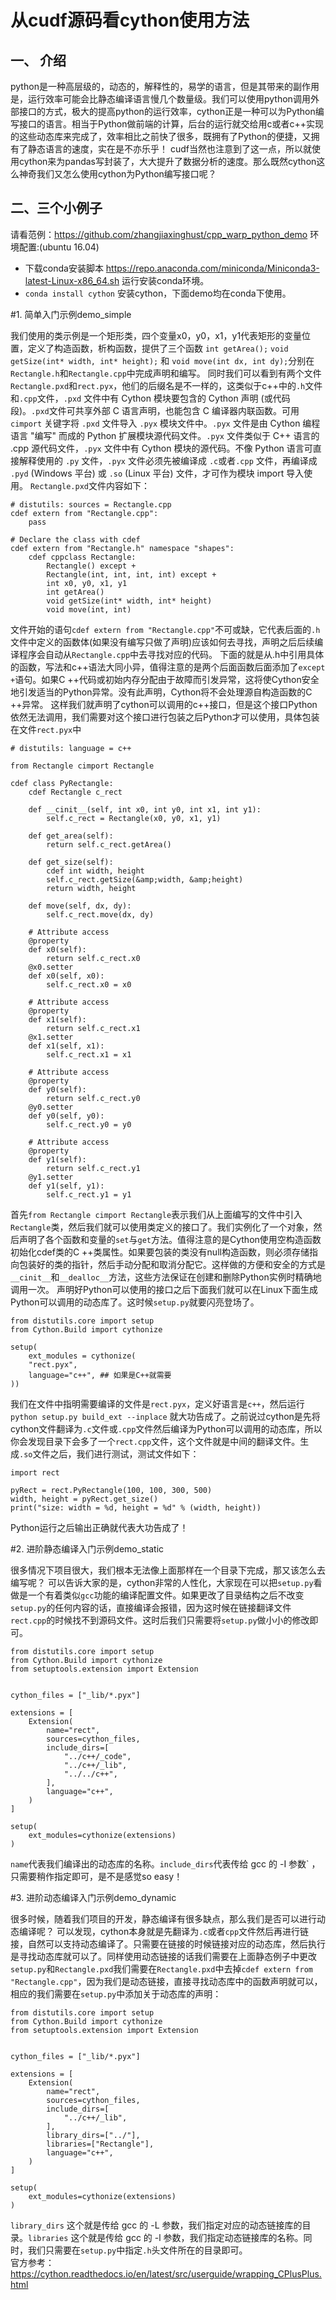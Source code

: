 从cudf源码看cython使用方法
========================
一、 介绍
----------
python是一种高层级的，动态的，解释性的，易学的语言，但是其带来的副作用是，运行效率可能会比静态编译语言慢几个数量级。我们可以使用python调用外部接口的方式，极大的提高python的运行效率，cython正是一种可以为Python编写接口的语言。相当于Python做前端的计算，后台的运行就交给用c或者c++实现的这些动态库来完成了，效率相比之前快了很多，既拥有了Python的便捷，又拥有了静态语言的速度，实在是不亦乐乎！
cudf当然也注意到了这一点，所以就使用cython来为pandas写封装了，大大提升了数据分析的速度。那么既然cython这么神奇我们又怎么使用cython为Python编写接口呢？  

二、三个小例子
------------
请看范例：https://github.com/zhangjiaxinghust/cpp_warp_python_demo
环境配置:(ubuntu 16.04)
* 下载conda安装脚本 https://repo.anaconda.com/miniconda/Miniconda3-latest-Linux-x86_64.sh 运行安装conda环境。
*  `conda install cython` 安装cython，下面demo均在conda下使用。  

#1. 简单入门示例demo_simple  

我们使用的类示例是一个矩形类，四个变量x0，y0，x1，y1代表矩形的变量位置，定义了构造函数，析构函数，提供了三个函数 `int getArea();`  `void getSize(int* width, int* height);` 和 `void move(int dx, int dy);`分别在 `Rectangle.h`和`Rectangle.cpp`中完成声明和编写。
同时我们可以看到有两个文件`Rectangle.pxd`和`rect.pyx`，他们的后缀名是不一样的，这类似于c++中的`.h`文件和`.cpp`文件，`.pxd` 文件中有 Cython 模块要包含的 Cython 声明 (或代码段)。`.pxd`文件可共享外部 C 语言声明，也能包含 C 编译器内联函数。可用 `cimport` 关键字将 `.pxd` 文件导入 `.pyx` 模块文件中。`.pyx` 文件是由 Cython 编程语言 "编写" 而成的 Python 扩展模块源代码文件。`.pyx` 文件类似于 C++ 语言的 .cpp 源代码文件，`.pyx` 文件中有 Cython 模块的源代码。不像 Python 语言可直接解释使用的 `.py` 文件，`.pyx` 文件必须先被编译成 `.c`或者`.cpp` 文件，再编译成 `.pyd` (Windows 平台) 或 `.so` (Linux 平台) 文件，才可作为模块 import 导入使用。
`Rectangle.pxd`文件内容如下：

```
# distutils: sources = Rectangle.cpp
cdef extern from "Rectangle.cpp":
    pass

# Declare the class with cdef
cdef extern from "Rectangle.h" namespace "shapes":
    cdef cppclass Rectangle:
        Rectangle() except +
        Rectangle(int, int, int, int) except +
        int x0, y0, x1, y1
        int getArea()
        void getSize(int* width, int* height)
        void move(int, int)
```
文件开始的语句`cdef extern from "Rectangle.cpp"`不可或缺，它代表后面的`.h`文件中定义的函数体(如果没有编写只做了声明)应该如何去寻找，声明之后后续编译程序会自动从`Rectangle.cpp`中去寻找对应的代码。
下面的就是从.h中引用具体的函数，写法和c++语法大同小异，值得注意的是两个后面函数后面添加了`except +`语句。如果C ++代码或初始内存分配由于故障而引发异常，这将使Cython安全地引发适当的Python异常。没有此声明，Cython将不会处理源自构造函数的C ++异常。
这样我们就声明了cython可以调用的c++接口，但是这个接口Python依然无法调用，我们需要对这个接口进行包装之后Python才可以使用，具体包装在文件`rect.pyx`中

```
# distutils: language = c++

from Rectangle cimport Rectangle

cdef class PyRectangle:
    cdef Rectangle c_rect

    def __cinit__(self, int x0, int y0, int x1, int y1):
        self.c_rect = Rectangle(x0, y0, x1, y1)

    def get_area(self):
        return self.c_rect.getArea()

    def get_size(self):
        cdef int width, height
        self.c_rect.getSize(&amp;width, &amp;height)
        return width, height

    def move(self, dx, dy):
        self.c_rect.move(dx, dy)

    # Attribute access
    @property
    def x0(self):
        return self.c_rect.x0
    @x0.setter
    def x0(self, x0):
        self.c_rect.x0 = x0

    # Attribute access
    @property
    def x1(self):
        return self.c_rect.x1
    @x1.setter
    def x1(self, x1):
        self.c_rect.x1 = x1

    # Attribute access
    @property
    def y0(self):
        return self.c_rect.y0
    @y0.setter
    def y0(self, y0):
        self.c_rect.y0 = y0

    # Attribute access
    @property
    def y1(self):
        return self.c_rect.y1
    @y1.setter
    def y1(self, y1):
        self.c_rect.y1 = y1
```
首先`from Rectangle cimport Rectangle`表示我们从上面编写的文件中引入`Rectangle`类，然后我们就可以使用类定义的接口了。我们实例化了一个对象，然后声明了各个函数和变量的`set`与`get`方法。值得注意的是Cython使用空构造函数初始化cdef类的C ++类属性。如果要包装的类没有null构造函数，则必须存储指向包装好的类的指针，然后手动分配和取消分配它。这样做的方便和安全的方式是`__cinit__`和`__dealloc__`方法，这些方法保证在创建和删除Python实例时精确地调用一次。
声明好Python可以使用的接口之后下面我们就可以在Linux下面生成Python可以调用的动态库了。这时候`setup.py`就要闪亮登场了。

```
from distutils.core import setup
from Cython.Build import cythonize

setup(
    ext_modules = cythonize(
    "rect.pyx",
    language="c++", ## 如果是C++就需要
))
```
我们在文件中指明需要编译的文件是`rect.pyx`，定义好语言是`c++`，然后运行 `python setup.py build_ext --inplace` 就大功告成了。之前说过cython是先将cython文件翻译为`.c`文件或`.cpp`文件然后编译为Python可以调用的动态库，所以你会发现目录下会多了一个`rect.cpp`文件，这个文件就是中间的翻译文件。生成`.so`文件之后，我们进行测试，测试文件如下：

```
import rect

pyRect = rect.PyRectangle(100, 100, 300, 500)
width, height = pyRect.get_size()
print("size: width = %d, height = %d" % (width, height))
```
Python运行之后输出正确就代表大功告成了！  

#2. 进阶静态编译入门示例demo_static  

很多情况下项目很大，我们根本无法像上面那样在一个目录下完成，那又该怎么去编写呢？
可以告诉大家的是，cython非常的人性化，大家现在可以把`setup.py`看做是一个有着类似`gcc`功能的编译配置文件。如果更改了目录结构之后不改变`setup.py`的任何内容的话，直接编译会报错，因为这时候在链接翻译文件`rect.cpp`的时候找不到源码文件。这时后我们只需要将`setup.py`做小小的修改即可。
```
from distutils.core import setup
from Cython.Build import cythonize
from setuptools.extension import Extension


cython_files = ["_lib/*.pyx"]

extensions = [
    Extension(
        name="rect",
        sources=cython_files,
        include_dirs=[
            "../c++/_code",
            "../c++/_lib",
            "../../c++",
        ],
        language="c++",
    )
]

setup(
    ext_modules=cythonize(extensions)
)
```
`name`代表我们编译出的动态库的名称。`include_dirs`代表传给 gcc 的 -I 参数` ，只需要稍作指定即可，是不是感觉so easy！  

#3. 进阶动态编译入门示例demo_dynamic  

很多时候，随着我们项目的开发，静态编译有很多缺点，那么我们是否可以进行动态编译呢？
可以发现，cython本身就是先翻译为`.c`或者`cpp`文件然后再进行链接，自然可以支持动态编译了。只需要在链接的时候链接对应的动态库，然后执行是寻找动态库就可以了。同样使用动态链接的话我们需要在上面静态例子中更改`setup.py`和`Rectangle.pxd`我们需要在`Rectangle.pxd`中去掉`cdef extern from "Rectangle.cpp"`，因为我们是动态链接，直接寻找动态库中的函数声明就可以，相应的我们需要在`setup.py`中添加关于动态库的声明：
```
from distutils.core import setup
from Cython.Build import cythonize
from setuptools.extension import Extension


cython_files = ["_lib/*.pyx"]

extensions = [
    Extension(
        name="rect",
        sources=cython_files,
        include_dirs=[
            "../c++/_lib",
        ],
        library_dirs=["../"],
        libraries=["Rectangle"],
        language="c++",
    )
]

setup(
    ext_modules=cythonize(extensions)
)
```
`library_dirs` 这个就是传给 gcc 的 -L 参数，我们指定对应的动态链接库的目录。`libraries` 这个就是传给 gcc 的 -l 参数，我们指定动态链接库的名称。同时，我们只需要在`setup.py`中指定`.h`头文件所在的目录即可。  
官方参考：https://cython.readthedocs.io/en/latest/src/userguide/wrapping_CPlusPlus.html 